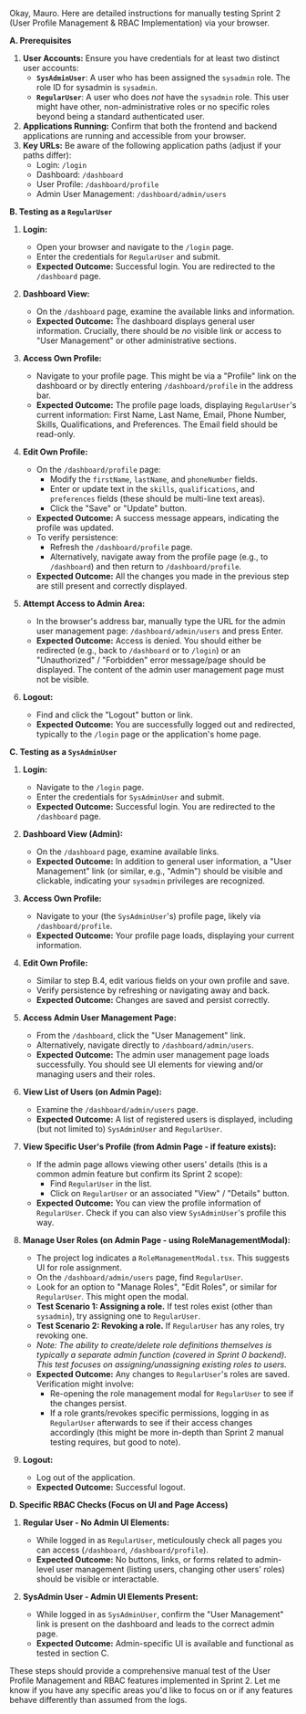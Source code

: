 Okay, Mauro. Here are detailed instructions for manually testing Sprint 2 (User Profile Management & RBAC Implementation) via your browser.

**A. Prerequisites**

1.  **User Accounts:** Ensure you have credentials for at least two distinct user accounts:
    *   **`SysAdminUser`**: A user who has been assigned the `sysadmin` role. The role ID for sysadmin is `sysadmin`.
    *   **`RegularUser`**: A user who does *not* have the `sysadmin` role. This user might have other, non-administrative roles or no specific roles beyond being a standard authenticated user.
2.  **Applications Running:** Confirm that both the frontend and backend applications are running and accessible from your browser.
3.  **Key URLs:** Be aware of the following application paths (adjust if your paths differ):
    *   Login: `/login`
    *   Dashboard: `/dashboard`
    *   User Profile: `/dashboard/profile`
    *   Admin User Management: `/dashboard/admin/users`

**B. Testing as a `RegularUser`**

1.  **Login:**
    *   Open your browser and navigate to the `/login` page.
    *   Enter the credentials for `RegularUser` and submit.
    *   **Expected Outcome:** Successful login. You are redirected to the `/dashboard` page.

2.  **Dashboard View:**
    *   On the `/dashboard` page, examine the available links and information.
    *   **Expected Outcome:** The dashboard displays general user information. Crucially, there should be *no* visible link or access to "User Management" or other administrative sections.

3.  **Access Own Profile:**
    *   Navigate to your profile page. This might be via a "Profile" link on the dashboard or by directly entering `/dashboard/profile` in the address bar.
    *   **Expected Outcome:** The profile page loads, displaying `RegularUser`'s current information: First Name, Last Name, Email, Phone Number, Skills, Qualifications, and Preferences. The Email field should be read-only.

4.  **Edit Own Profile:**
    *   On the `/dashboard/profile` page:
        *   Modify the `firstName`, `lastName`, and `phoneNumber` fields.
        *   Enter or update text in the `skills`, `qualifications`, and `preferences` fields (these should be multi-line text areas).
        *   Click the "Save" or "Update" button.
    *   **Expected Outcome:** A success message appears, indicating the profile was updated.
    *   To verify persistence:
        *   Refresh the `/dashboard/profile` page.
        *   Alternatively, navigate away from the profile page (e.g., to `/dashboard`) and then return to `/dashboard/profile`.
    *   **Expected Outcome:** All the changes you made in the previous step are still present and correctly displayed.

5.  **Attempt Access to Admin Area:**
    *   In the browser's address bar, manually type the URL for the admin user management page: `/dashboard/admin/users` and press Enter.
    *   **Expected Outcome:** Access is denied. You should either be redirected (e.g., back to `/dashboard` or to `/login`) or an "Unauthorized" / "Forbidden" error message/page should be displayed. The content of the admin user management page must not be visible.

6.  **Logout:**
    *   Find and click the "Logout" button or link.
    *   **Expected Outcome:** You are successfully logged out and redirected, typically to the `/login` page or the application's home page.

**C. Testing as a `SysAdminUser`**

1.  **Login:**
    *   Navigate to the `/login` page.
    *   Enter the credentials for `SysAdminUser` and submit.
    *   **Expected Outcome:** Successful login. You are redirected to the `/dashboard` page.

2.  **Dashboard View (Admin):**
    *   On the `/dashboard` page, examine available links.
    *   **Expected Outcome:** In addition to general user information, a "User Management" link (or similar, e.g., "Admin") should be visible and clickable, indicating your `sysadmin` privileges are recognized.

3.  **Access Own Profile:**
    *   Navigate to your (the `SysAdminUser`'s) profile page, likely via `/dashboard/profile`.
    *   **Expected Outcome:** Your profile page loads, displaying your current information.

4.  **Edit Own Profile:**
    *   Similar to step B.4, edit various fields on your own profile and save.
    *   Verify persistence by refreshing or navigating away and back.
    *   **Expected Outcome:** Changes are saved and persist correctly.

5.  **Access Admin User Management Page:**
    *   From the `/dashboard`, click the "User Management" link.
    *   Alternatively, navigate directly to `/dashboard/admin/users`.
    *   **Expected Outcome:** The admin user management page loads successfully. You should see UI elements for viewing and/or managing users and their roles.

6.  **View List of Users (on Admin Page):**
    *   Examine the `/dashboard/admin/users` page.
    *   **Expected Outcome:** A list of registered users is displayed, including (but not limited to) `SysAdminUser` and `RegularUser`.

7.  **View Specific User's Profile (from Admin Page - if feature exists):**
    *   If the admin page allows viewing other users' details (this is a common admin feature but confirm its Sprint 2 scope):
        *   Find `RegularUser` in the list.
        *   Click on `RegularUser` or an associated "View" / "Details" button.
    *   **Expected Outcome:** You can view the profile information of `RegularUser`. Check if you can also view `SysAdminUser`'s profile this way.

8.  **Manage User Roles (on Admin Page - using RoleManagementModal):**
    *   The project log indicates a `RoleManagementModal.tsx`. This suggests UI for role assignment.
    *   On the `/dashboard/admin/users` page, find `RegularUser`.
    *   Look for an option to "Manage Roles", "Edit Roles", or similar for `RegularUser`. This might open the modal.
    *   **Test Scenario 1: Assigning a role.** If test roles exist (other than `sysadmin`), try assigning one to `RegularUser`.
    *   **Test Scenario 2: Revoking a role.** If `RegularUser` has any roles, try revoking one.
    *   *Note: The ability to create/delete role *definitions* themselves is typically a separate admin function (covered in Sprint 0 backend). This test focuses on assigning/unassigning *existing* roles to users.*
    *   **Expected Outcome:** Any changes to `RegularUser`'s roles are saved. Verification might involve:
        *   Re-opening the role management modal for `RegularUser` to see if the changes persist.
        *   If a role grants/revokes specific permissions, logging in as `RegularUser` afterwards to see if their access changes accordingly (this might be more in-depth than Sprint 2 manual testing requires, but good to note).

9.  **Logout:**
    *   Log out of the application.
    *   **Expected Outcome:** Successful logout.

**D. Specific RBAC Checks (Focus on UI and Page Access)**

1.  **Regular User - No Admin UI Elements:**
    *   While logged in as `RegularUser`, meticulously check all pages you can access (`/dashboard`, `/dashboard/profile`).
    *   **Expected Outcome:** No buttons, links, or forms related to admin-level user management (listing users, changing other users' roles) should be visible or interactable.

2.  **SysAdmin User - Admin UI Elements Present:**
    *   While logged in as `SysAdminUser`, confirm the "User Management" link is present on the dashboard and leads to the correct admin page.
    *   **Expected Outcome:** Admin-specific UI is available and functional as tested in section C.

These steps should provide a comprehensive manual test of the User Profile Management and RBAC features implemented in Sprint 2. Let me know if you have any specific areas you'd like to focus on or if any features behave differently than assumed from the logs.